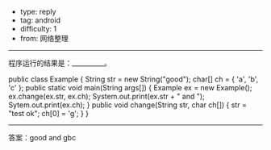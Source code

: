 - type: reply
- tag: android
- difficulty:  1
- from: 网络整理

--------

程序运行的结果是：__________。

public class Example {
	String str = new String("good");
	char[] ch = { 'a', 'b', 'c' };
	public static void main(String args[]) {
		Example ex = new Example();
		ex.change(ex.str, ex.ch);
		System.out.print(ex.str + " and ");
		Sytem.out.print(ex.ch);
	}
	public void change(String str, char ch[]) {
		str = "test ok";
		ch[0] = 'g';
	}
}

---------

答案：good and gbc

